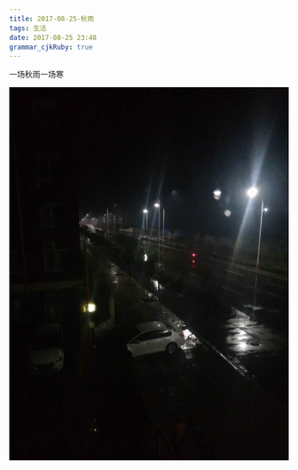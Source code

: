 ```yaml
---
title: 2017-08-25-秋雨
tags: 生活
date: 2017-08-25 23:48
grammar_cjkRuby: true
---
```

一场秋雨一场寒


![enter description here][1]


  [1]: /img/11.jpg

